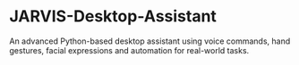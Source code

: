 # JARVIS-Desktop-Assistant
An advanced Python-based desktop assistant using voice commands, hand gestures, facial expressions and automation for real-world tasks.
